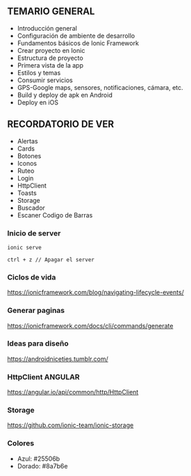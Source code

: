 
## TEMARIO GENERAL
- Introducción general
- Configuración de ambiente de desarrollo
- Fundamentos básicos de Ionic Framework
- Crear proyecto en Ionic
- Estructura de proyecto
- Primera vista de la app
- Estilos y temas
- Consumir servicios
- GPS-Google maps, sensores, notificaciones, cámara, etc.
- Build y deploy de apk en Android
- Deploy en iOS

## RECORDATORIO DE VER
- Alertas
- Cards
- Botones
- Iconos
- Ruteo
- Login
- HttpClient
- Toasts
- Storage
- Buscador
- Escaner Codigo de Barras

### Inicio de server
``` ionic serve ```

``` ctrl + z // Apagar el server ```

### Ciclos de vida
https://ionicframework.com/blog/navigating-lifecycle-events/

### Generar paginas
https://ionicframework.com/docs/cli/commands/generate

### Ideas para diseño
https://androidniceties.tumblr.com/

### HttpClient ANGULAR
https://angular.io/api/common/http/HttpClient

### Storage
https://github.com/ionic-team/ionic-storage

### Colores
- Azul: #25506b
- Dorado: #8a7b6e